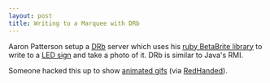```yaml
--- 
layout: post
title: Writing to a Marquee with DRb
---
```


Aaron Patterson setup a [DRb](http://www.chadfowler.com/ruby/drb.html) server which uses his [ruby BetaBrite library](http://tenderlovemaking.com/2006/09/28/new-ruby-betabrite-002/) to write to a [LED sign](http://www.betabrite.com/) and take a photo of it.  DRb is similar to Java's RMI.

Someone hacked this up to show [animated gifs](http://pastie.caboo.se/15646) (via [RedHanded](http://redhanded.hobix.com/inspect/hackASignOnSomeoneElseSWoodFloors.html#comments)).
